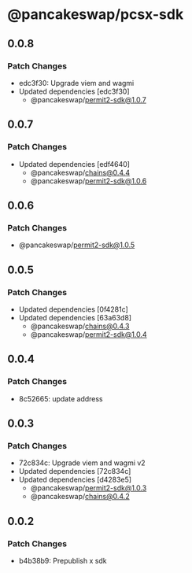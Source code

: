 # @pancakeswap/pcsx-sdk

## 0.0.8

### Patch Changes

- edc3f30: Upgrade viem and wagmi
- Updated dependencies [edc3f30]
  - @pancakeswap/permit2-sdk@1.0.7

## 0.0.7

### Patch Changes

- Updated dependencies [edf4640]
  - @pancakeswap/chains@0.4.4
  - @pancakeswap/permit2-sdk@1.0.6

## 0.0.6

### Patch Changes

- @pancakeswap/permit2-sdk@1.0.5

## 0.0.5

### Patch Changes

- Updated dependencies [0f4281c]
- Updated dependencies [63a63d8]
  - @pancakeswap/chains@0.4.3
  - @pancakeswap/permit2-sdk@1.0.4

## 0.0.4

### Patch Changes

- 8c52665: update address

## 0.0.3

### Patch Changes

- 72c834c: Upgrade viem and wagmi v2
- Updated dependencies [72c834c]
- Updated dependencies [d4283e5]
  - @pancakeswap/permit2-sdk@1.0.3
  - @pancakeswap/chains@0.4.2

## 0.0.2

### Patch Changes

- b4b38b9: Prepublish x sdk
